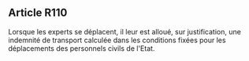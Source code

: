 Article R110
----
Lorsque les experts se déplacent, il leur est alloué, sur justification, une
indemnité de transport calculée dans les conditions fixées pour les déplacements
des personnels civils de l'Etat.
